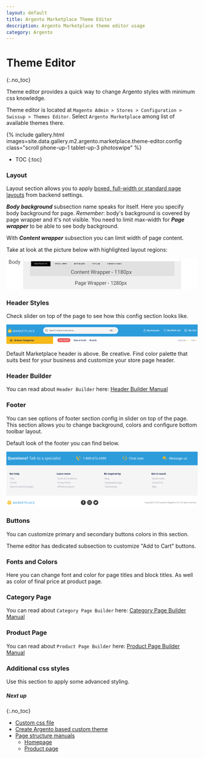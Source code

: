```yaml
---
layout: default
title: Argento Marketplace Theme Editor
description: Argento Marketplace theme editor usage
category: Argento
---
```


# Theme Editor
{:.no_toc}

Theme editor provides a quick way to change Argento styles with minimum css
knowledge.

Theme editor is located at
`Magento Admin > Stores > Configuration > Swissup > Themes Editor`. Select `Argento Marketplace` among list of available themes there.

{% include gallery.html images=site.data.gallery.m2.argento.marketplace.theme-editor.config class="scroll phone-up-1 tablet-up-3 photoswipe" %}

* TOC
{:toc}

### Layout

Layout section allows you to apply [boxed, full-width or standard page layouts](/m2/argento/customization/boxed-full-width-and-standard-layout-types/) from backend settings.

***Body background*** subsection name speaks for itself. Here you specify body background for page. *Remember*: body's background is covered by page wrapper and it's not visible. You need to limit max-width for ***Page wrapper*** to be able to see body background.

With ***Content wrapper*** subsection you can limit width of page content.

Take at look at the picture below with highlighted layout regions:

![Argento Layout Structure](/images/m2/argento/pure2/theme-editor/layout.png)

### Header Styles

Check slider on top of the page to see how this config section looks like.

![Argento Marketplace Header](/images/m2/argento/marketplace/header/header.png)

Default Marketplace header is above. Be creative. Find color palette that suits best for your business and customize your store page header.

### Header Builder

You can read about `Header Builder` here: [Header Builder Manual](/m2/argento/customization/theme-editor/#header-builder)

### Footer

You can see options of footer section config in slider on top of the page. This section allows you to change background, colors and configure bottom toolbar layout.

Default look of the footer you can find below.

![Argento Marketplace Footer](/images/m2/argento/marketplace/footer/footer.png)

### Buttons

You can customize primary and secondary buttons colors in this section.

Theme editor has dedicated subsection to customize "Add to Cart" buttons.

### Fonts and Colors

Here you can change font and color for page titles and block titles. As well as color of final price at product page.

### Category Page

You can read about `Category Page Builder` here: [Category Page Builder Manual](/m2/argento/customization/theme-editor/#category-page-builder)

### Product Page

You can read about `Product Page Builder` here: [Product Page Builder Manual](/m2/argento/customization/theme-editor/#product-page-builder)

### Additional css styles

Use this section to apply some advanced styling.

##### Next up
{:.no_toc}

 -  [Custom css file](/m2/argento/customization/custom-css/)
 -  [Create Argento based custom theme](/m2/argento/customization/custom-theme/)
 -  [Page structure manuals](/m2/argento/marketplace/page-structure/)
    -  [Homepage](/m2/argento/marketplace/page-structure/homepage/)
    -  [Product page](/m2/argento/marketplace/page-structure/product-page/)

